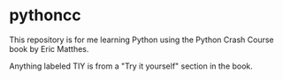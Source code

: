 # pythoncc

This repository is for me learning Python using the Python Crash Course book by Eric Matthes. 
 
 Anything labeled TIY is from a "Try it yourself" section in the book.